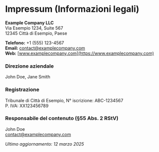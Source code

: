 # Impressum (Informazioni legali)

**Example Company LLC**  
Via Esempio 1234, Suite 567  
12345 Città di Esempio, Paese  

**Telefono:** +1 (555) 123-4567  
**Email:** contact@examplecompany.com  
**Web:** [www.examplecompany.com](https://www.examplecompany.com)

### Direzione aziendale  
John Doe, Jane Smith  

### Registrazione  
Tribunale di Città di Esempio, N° iscrizione: ABC-1234567  
P. IVA: XX123456789  

### Responsabile del contenuto (§55 Abs. 2 RStV)  
John Doe  
contact@examplecompany.com  

_Ultimo aggiornamento: 12 marzo 2025_
